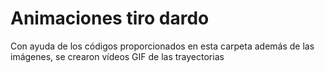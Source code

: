 # Animaciones tiro dardo

Con ayuda de los códigos proporcionados en esta carpeta además de las imágenes, se crearon vídeos GIF de las trayectorias
